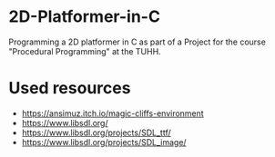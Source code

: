 # 2D-Platformer-in-C
Programming a 2D platformer in C as part of a Project for the course "Procedural Programming" at the TUHH.

# Used resources
* https://ansimuz.itch.io/magic-cliffs-environment
* https://www.libsdl.org/
* https://www.libsdl.org/projects/SDL_ttf/
* https://www.libsdl.org/projects/SDL_image/